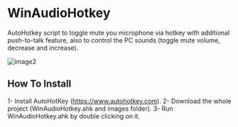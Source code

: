 # WinAudioHotkey
AutoHotkey script to toggle mute you microphone via hotkey with additional push-to-talk feature, also to control the PC sounds (toggle mute volume, decrease and increase).

![image2](https://user-images.githubusercontent.com/41299807/165387119-29464e8e-6f8d-495b-be60-7b23d3c32756.png)

## How To Install
1- Install AutoHotKey (https://www.autohotkey.com).
2- Download the whole project (WinAudioHotkey.ahk and images folder).
3- Run WinAudioHotkey.ahk by double clicking on it.
